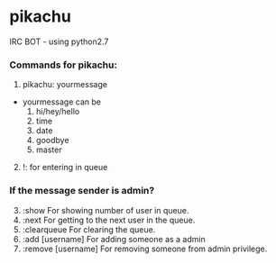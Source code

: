 # pikachu
IRC BOT - using python2.7

### Commands for pikachu:

1. pikachu: yourmessage
  * yourmessage can be
    1. hi/hey/hello
    2. time 
    3. date
    4. goodbye
    5. master
2. !: for entering in queue

### If the message sender is admin?
3. :show For showing number of user in queue.
4. :next For getting to the next user in the queue.
5. :clearqueue For clearing the queue.
6. :add [username] For adding someone as a admin
7. :remove [username] For removing someone from admin privilege.
